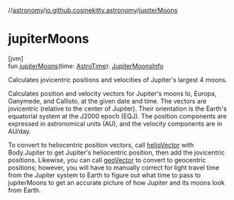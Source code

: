 //[astronomy](../../index.md)/[io.github.cosinekitty.astronomy](index.md)/[jupiterMoons](jupiter-moons.md)

# jupiterMoons

[jvm]\
fun [jupiterMoons](jupiter-moons.md)(time: [AstroTime](-astro-time/index.md)): [JupiterMoonsInfo](-jupiter-moons-info/index.md)

Calculates jovicentric positions and velocities of Jupiter's largest 4 moons.

Calculates position and velocity vectors for Jupiter's moons Io, Europa, Ganymede, and Callisto, at the given date and time. The vectors are jovicentric (relative to the center of Jupiter). Their orientation is the Earth's equatorial system at the J2000 epoch (EQJ). The position components are expressed in astronomical units (AU), and the velocity components are in AU/day.

To convert to heliocentric position vectors, call [helioVector](helio-vector.md) with Body.Jupiter to get Jupiter's heliocentric position, then add the jovicentric positions. Likewise, you can call [geoVector](geo-vector.md) to convert to geocentric positions; however, you will have to manually correct for light travel time from the Jupiter system to Earth to figure out what time to pass to jupiterMoons to get an accurate picture of how Jupiter and its moons look from Earth.
